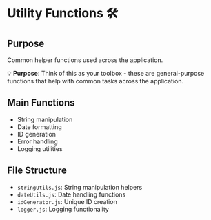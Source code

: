 # Utility Functions 🛠️

## Purpose
Common helper functions used across the application.

💡 **Purpose**: Think of this as your toolbox - these are general-purpose functions that help with common tasks across the application.

## Main Functions
- String manipulation
- Date formatting
- ID generation
- Error handling
- Logging utilities

## File Structure
- `stringUtils.js`: String manipulation helpers
- `dateUtils.js`: Date handling functions
- `idGenerator.js`: Unique ID creation
- `logger.js`: Logging functionality
